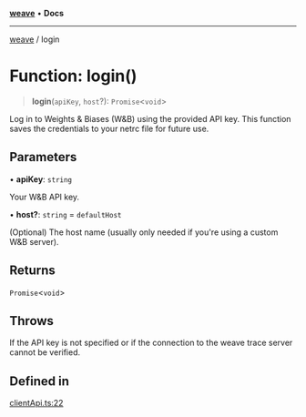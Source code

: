 [**weave**](../README.md) • **Docs**

***

[weave](../README.md) / login

# Function: login()

> **login**(`apiKey`, `host`?): `Promise`\<`void`\>

Log in to Weights & Biases (W&B) using the provided API key.
This function saves the credentials to your netrc file for future use.

## Parameters

• **apiKey**: `string`

Your W&B API key.

• **host?**: `string` = `defaultHost`

(Optional) The host name (usually only needed if you're using a custom W&B server).

## Returns

`Promise`\<`void`\>

## Throws

If the API key is not specified or if the connection to the weave trace server cannot be verified.

## Defined in

[clientApi.ts:22](https://github.com/wandb/weave/blob/e2313369cb35bc1b6f97c70539926dd951ead21e/sdks/node/src/clientApi.ts#L22)
